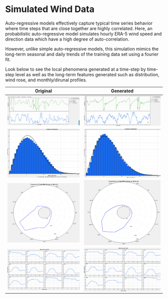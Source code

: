 # Simulated Wind Data

Auto-regressive models effectively capture typical time series behavior where 
time steps that are close together are highly correlated. Here, an probabilistic auto-regressive model
simulates hourly ERA-5 wind speed and direction data which have a high degree of auto-correlation.

However, unlike simple auto-regressive models, this simulation mimics the long-term seasonal and daily 
trends of the training data set using a fourier fit.

Look below to see the local phenomena generated at a time-step by time-step level as well as the 
long-term features generated such as distribution, wind rose, and monthly/dirunal profiles.

Original             |  Generated
:-------------------------:|:-------------------------:
![](images/time_series_original.PNG)  |  ![](images/time_series_modeled.PNG)
![](images/hist_original.PNG)  |  ![](images/histogram_modeled.PNG)
![](images/energy_rose_original.PNG)  |  ![](images/energy_rose_modeled.PNG)
![](images/seasonal_diurnal_profile_original.PNG)  |  ![](images/seasonal_diurnal_profile_modeled.PNG)

